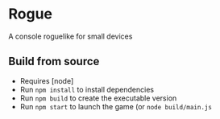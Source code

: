 # Rogue

A console roguelike for small devices

## Build from source

* Requires [node]
* Run `npm install` to install dependencies
* Run `npm build` to create the executable version
* Run `npm start` to launch the game (or `node build/main.js`

